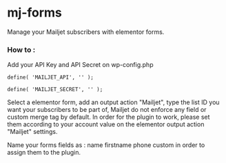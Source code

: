 # mj-forms
Manage your Mailjet subscribers with elementor forms. 

### How to :

Add your API Key and API Secret on wp-config.php

```define( 'MAILJET_API', '' );```

```define( 'MAILJET_SECRET', '' );```

Select a elementor form, add an output action "Mailjet", type the list ID you want your subscribers to be part of, Mailjet do not enforce any field or custom merge tag by default. In order for the plugin to work, please set them according to your account value on the elementor output action "Mailjet" settings.  

Name your forms fields as : name firstname phone custom in order to assign them to the plugin. 
